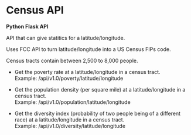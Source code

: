 # Census API

**Python Flask API**

API that can give statitics for a latitude/longitude.


Uses FCC API to turn latitude/longitude into a US Census FIPs code.

Census tracts contain between 2,500 to 8,000 people.

* Get the poverty rate at a latitude/longitude in a census tract.  
Example:
/api/v1.0/poverty/latitude/longitude

* Get the population density (per square mile) at a latitude/longitude in a census tract.  
Example:
/api/v1.0/population/latitude/longitude

* Get the diversity index (probability of two people being of a different race) at a latitude/longitude in a census tract.  
Example:
/api/v1.0/diversity/latitude/longitude